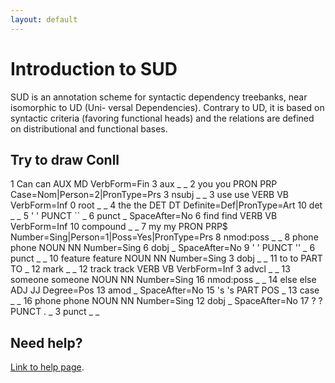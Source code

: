 ```yaml
---
layout: default
---
```


# Introduction to SUD

SUD is an annotation scheme for syntactic dependency treebanks, near isomorphic to UD (Uni- versal Dependencies). Contrary to UD, it is based on syntactic criteria (favoring functional heads) and the relations are defined on distributional and functional bases.

## Try to draw Conll


<conll>
1	Can	can	AUX	MD	VerbForm=Fin	3	aux	_	_
2	you	you	PRON	PRP	Case=Nom|Person=2|PronType=Prs	3	nsubj	_	_
3	use	use	VERB	VB	VerbForm=Inf	0	root	_	_
4	the	the	DET	DT	Definite=Def|PronType=Art	10	det	_	_
5	'	'	PUNCT	``	_	6	punct	_	SpaceAfter=No
6	find	find	VERB	VB	VerbForm=Inf	10	compound	_	_
7	my	my	PRON	PRP$	Number=Sing|Person=1|Poss=Yes|PronType=Prs	8	nmod:poss	_	_
8	phone	phone	NOUN	NN	Number=Sing	6	dobj	_	SpaceAfter=No
9	'	'	PUNCT	''	_	6	punct	_	_
10	feature	feature	NOUN	NN	Number=Sing	3	dobj	_	_
11	to	to	PART	TO	_	12	mark	_	_
12	track	track	VERB	VB	VerbForm=Inf	3	advcl	_	_
13	someone	someone	NOUN	NN	Number=Sing	16	nmod:poss	_	_
14	else	else	ADJ	JJ	Degree=Pos	13	amod	_	SpaceAfter=No
15	's	's	PART	POS	_	13	case	_	_
16	phone	phone	NOUN	NN	Number=Sing	12	dobj	_	SpaceAfter=No
17	?	?	PUNCT	.	_	3	punct	_	_
</conll>


## Need help?
[Link to help page](./help.html).
